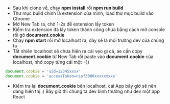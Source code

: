 * Sau khi clone về, chạy **npm install** rồi **npm run build**
* Thư mục build chính là extension của mình, load thư mục build vào Chrome
* Mở New Tab ra, chờ 1-2s để extension lấy token
* Kiểm tra extension đã lấy token thành công chưa bằng cách mở console rồi gõ **document.cookie**
* Chạy **npm start** rồi mở localhost ra, đây sẽ là môi trường dev của chúng ta
* Tất nhiên localhost sẽ chưa hiện ra cái vẹo gì cả, ae cần copy **document.cookie** từ New Tab rồi paste vào **document.cookie** của localhost, nhớ copy từng cái một =))
```javascript
document.cookie = 'uid=12345xxxx'
document.cookie = 'accessToken=niof3080xxxxxxxxx'
```
* Kiếm tra lại **document.cookie** bên localhost, cái App bây giờ sẽ nên đang hiển thị :) Bây giờ thì chúng ta dev bình thường như dev một app React